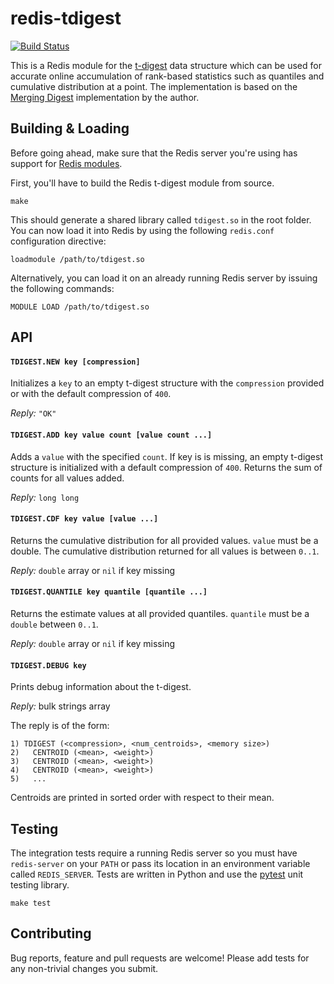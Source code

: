# redis-tdigest

[![Build Status](https://img.shields.io/circleci/project/usmanm/redis-tdigest.svg?style=flat-square)](https://circleci.com/gh/usmanm/redis-tdigest)

This is a Redis module for the [t-digest](https://github.com/tdunning/t-digest/blob/master/docs/t-digest-paper/histo.pdf) data structure which can be used for accurate online accumulation of rank-based statistics such as quantiles and cumulative distribution at a point. The implementation is based on the [Merging Digest](https://github.com/tdunning/t-digest/blob/master/src/main/java/com/tdunning/math/stats/MergingDigest.java) implementation by the author.

## Building & Loading

Before going ahead, make sure that the Redis server you're using has support for [Redis modules](http://antirez.com/news/106).

First, you'll have to build the Redis t-digest module from source.

```
make
```

This should generate a shared library called `tdigest.so` in the root folder. You can now load it into Redis by using the following `redis.conf` configuration directive:

```
loadmodule /path/to/tdigest.so
```

Alternatively, you can load it on an already running Redis server by issuing the following commands:

```
MODULE LOAD /path/to/tdigest.so
```

## API

#### `TDIGEST.NEW key [compression]`

Initializes a `key` to an empty t-digest structure with the `compression` provided or with the default compression of `400`.

*Reply:* `"OK"`

#### `TDIGEST.ADD key value count [value count ...]`

Adds a `value` with the specified `count`. If key is is missing, an empty t-digest structure is initialized with a default compression of `400`. Returns the sum of counts for all values added.

*Reply:* `long long`

#### `TDIGEST.CDF key value [value ...]`

Returns the cumulative distribution for all provided values. `value` must be a double. The cumulative distribution returned for all values is between `0..1`.

*Reply:* `double` array or `nil` if key missing

#### `TDIGEST.QUANTILE key quantile [quantile ...]`

Returns the estimate values at all provided quantiles. `quantile` must be a `double` between `0..1`.

*Reply:* `double` array or `nil` if key missing

#### `TDIGEST.DEBUG key`

Prints debug information about the t-digest.

*Reply:* bulk strings array

The reply is of the form:

```
1) TDIGEST (<compression>, <num_centroids>, <memory size>)
2)   CENTROID (<mean>, <weight>)
3)   CENTROID (<mean>, <weight>)
4)   CENTROID (<mean>, <weight>)
5)   ...
```

Centroids are printed in sorted order with respect to their mean.

## Testing

The integration tests require a running Redis server so you must have `redis-server` on your `PATH` or pass its location in an environment variable called `REDIS_SERVER`. Tests are written in Python and use the [pytest](http://pytest.org/latest/) unit testing library.

```
make test
```

## Contributing

Bug reports, feature and pull requests are welcome! Please add tests for any non-trivial changes you submit.
